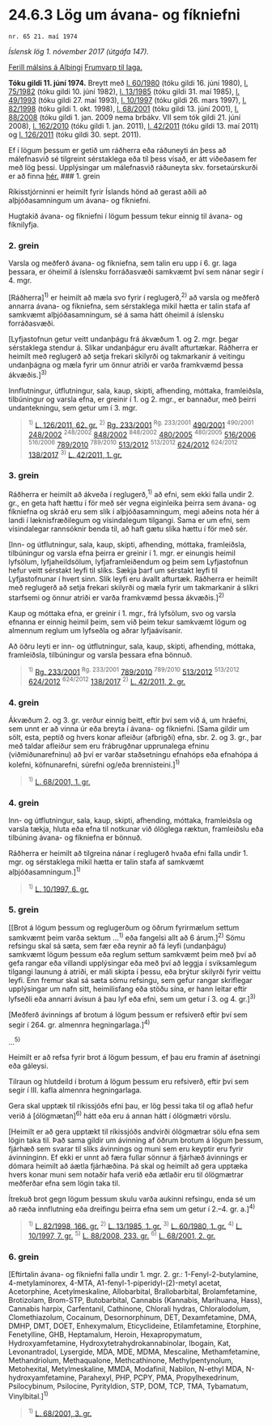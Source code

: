 # 24.6.3 Lög um ávana- og fíkniefni

`nr. 65 21. maí 1974`

_Íslensk lög 1. nóvember 2017 (útgáfa 147)._

[Ferill málsins á Alþingi](https://www.althingi.is/thingstorf/thingmalalistar-eftir-thingum/ferill/?ltg=94&mnr=286)
[Frumvarp til laga.](https://www.althingi.is/altext/94/s/pdf/0588.pdf)

**Tóku gildi 11. júní 1974.**
Breytt með
[l. 60/1980](https://althingi.is/altext/stjtnr.html#1980060) (tóku gildi 16. júní 1980),
[l. 75/1982](https://althingi.is/altext/stjtnr.html#1982075) (tóku gildi 10. júní 1982),
[l. 13/1985](https://althingi.is/altext/stjtnr.html#1985013) (tóku gildi 31. maí 1985),
[l. 49/1993](https://althingi.is/altext/stjt/1993.049.html) (tóku gildi 27. maí 1993),
[l. 10/1997](https://althingi.is/altext/stjt/1997.010.html) (tóku gildi 26. mars 1997),
[l. 82/1998](https://althingi.is/altext/stjt/1998.082.html) (tóku gildi 1. okt. 1998),
[l. 68/2001](https://althingi.is/altext/stjt/2001.068.html) (tóku gildi 13. júní 2001),
[l. 88/2008](https://althingi.is/altext/stjt/2008.088.html) (tóku gildi 1. jan. 2009 nema brbákv. VII sem tók gildi 21. júní 2008),
[l. 162/2010](https://althingi.is/altext/stjt/2010.162.html) (tóku gildi 1. jan. 2011),
[l. 42/2011](https://althingi.is/altext/stjt/2011.042.html) (tóku gildi 13. maí 2011) og
[l. 126/2011](https://althingi.is/altext/stjt/2011.126.html) (tóku gildi 30. sept. 2011).

Ef í lögum þessum er getið um ráðherra eða ráðuneyti án þess að málefnasvið sé tilgreint sérstaklega eða til þess vísað, er átt viðeðasem fer með lög þessi. Upplýsingar um málefnasvið ráðuneyta skv. forsetaúrskurði er að finna [hér.](2017015.md) ### 1. grein

Ríkisstjórninni er heimilt fyrir Íslands hönd að gerast aðili að alþjóðasamningum um ávana- og fíkniefni.

Hugtakið ávana- og fíkniefni í lögum þessum tekur einnig til ávana- og fíknilyfja.

### 2. grein

Varsla og meðferð ávana- og fíkniefna, sem talin eru upp í 6. gr. laga þessara, er óheimil á íslensku forráðasvæði samkvæmt því sem nánar segir í 4. mgr.

[Ráðherra]<sup>1)</sup> er heimilt að mæla svo fyrir í reglugerð,<sup>2)</sup> að varsla og meðferð annarra ávana- og fíkniefna, sem sérstaklega mikil hætta er talin stafa af samkvæmt alþjóðasamningum, sé á sama hátt óheimil á íslensku forráðasvæði.

[Lyfjastofnun getur veitt undanþágu frá ákvæðum 1. og 2. mgr. þegar sérstaklega stendur á. Slíkar undanþágur eru ávallt afturtækar. Ráðherra er heimilt með reglugerð að setja frekari skilyrði og takmarkanir á veitingu undanþágna og mæla fyrir um önnur atriði er varða framkvæmd þessa ákvæðis.]<sup>3)</sup> 

Innflutningur, útflutningur, sala, kaup, skipti, afhending, móttaka, framleiðsla, tilbúningur og varsla efna, er greinir í 1. og 2. mgr., er bannaður, með þeirri undantekningu, sem getur um í 3. mgr.

> <sup>1)</sup> [L. 126/2011, 62. gr.](https://althingi.is/altext/stjt/2011.126.html) <sup>2)</sup> [Rg. 233/2001](https://althingi.ishttps://www.reglugerd.is/reglugerdir/allar/nr/233-2001) <sup>Rg. 233/2001</sup> [490/2001](https://althingi.ishttps://www.reglugerd.is/reglugerdir/allar/nr/490-2001) <sup>490/2001</sup> [248/2002](https://althingi.ishttps://www.reglugerd.is/reglugerdir/allar/nr/248-2002) <sup>248/2002</sup> [848/2002](https://althingi.ishttps://www.reglugerd.is/reglugerdir/allar/nr/848-2002) <sup>848/2002</sup> [480/2005](https://althingi.ishttps://www.reglugerd.is/reglugerdir/allar/nr/480-2005) <sup>480/2005</sup> [516/2006](https://althingi.ishttps://www.reglugerd.is/reglugerdir/allar/nr/516-2006) <sup>516/2006</sup> [789/2010](https://althingi.ishttps://www.reglugerd.is/reglugerdir/allar/nr/789-2010) <sup>789/2010</sup> [513/2012](https://althingi.ishttps://www.reglugerd.is/reglugerdir/allar/nr/513-2012) <sup>513/2012</sup> [624/2012](https://althingi.ishttps://www.reglugerd.is/reglugerdir/allar/nr/624-2012) <sup>624/2012</sup> [138/2017](https://althingi.ishttps://www.reglugerd.is/reglugerdir/allar/nr/138-2017) <sup>3)</sup> [L. 42/2011, 1. gr.](https://althingi.is/altext/stjt/2011.042.html)

### 3. grein

Ráðherra er heimilt að ákveða í reglugerð,<sup>1)</sup> að efni, sem ekki falla undir 2. gr., en geta haft hættu í för með sér vegna eiginleika þeirra sem ávana- og fíkniefna og skráð eru sem slík í alþjóðasamningum, megi aðeins nota hér á landi í læknisfræðilegum og vísindalegum tilgangi. Sama er um efni, sem vísindalegar rannsóknir benda til, að haft gætu slíka hættu í för með sér.

[Inn- og útflutningur, sala, kaup, skipti, afhending, móttaka, framleiðsla, tilbúningur og varsla efna þeirra er greinir í 1. mgr. er einungis heimil lyfsölum, lyfjaheildsölum, lyfjaframleiðendum og þeim sem Lyfjastofnun hefur veitt sérstakt leyfi til slíks. Sækja þarf um sérstakt leyfi til Lyfjastofnunar í hvert sinn. Slík leyfi eru ávallt afturtæk. Ráðherra er heimilt með reglugerð að setja frekari skilyrði og mæla fyrir um takmarkanir á slíkri starfsemi og önnur atriði er varða framkvæmd þessa ákvæðis.]<sup>2)</sup> 

Kaup og móttaka efna, er greinir í 1. mgr., frá lyfsölum, svo og varsla efnanna er einnig heimil þeim, sem við þeim tekur samkvæmt lögum og almennum reglum um lyfseðla og aðrar lyfjaávísanir.

Að öðru leyti er inn- og útflutningur, sala, kaup, skipti, afhending, móttaka, framleiðsla, tilbúningur og varsla þessara efna bönnuð.

> <sup>1)</sup> [Rg. 233/2001](https://althingi.ishttps://www.reglugerd.is/reglugerdir/allar/nr/233-2001) <sup>Rg. 233/2001</sup> [789/2010](https://althingi.ishttps://www.reglugerd.is/reglugerdir/allar/nr/789-2010) <sup>789/2010</sup> [513/2012](https://althingi.ishttps://www.reglugerd.is/reglugerdir/allar/nr/513-2012) <sup>513/2012</sup> [624/2012](https://althingi.ishttps://www.reglugerd.is/reglugerdir/allar/nr/624-2012) <sup>624/2012</sup> [138/2017](https://althingi.ishttps://www.reglugerd.is/reglugerdir/allar/nr/138-2017) <sup>2)</sup> [L. 42/2011, 2. gr.](https://althingi.is/altext/stjt/2011.042.html)

### 4. grein

Ákvæðum 2. og 3. gr. verður einnig beitt, eftir því sem við á, um hráefni, sem unnt er að vinna úr eða breyta í ávana- og fíkniefni. [Sama gildir um sölt, esta, peptíð og hvers konar afleiður (afbrigði) efna, sbr. 2. og 3. gr., þar með taldar afleiður sem eru frábrugðnar upprunalega efninu (viðmiðunarefninu) að því er varðar staðsetningu efnahóps eða efnahópa á kolefni, köfnunarefni, súrefni og/eða brennisteini.]<sup>1)</sup> 

> <sup>1)</sup> [L. 68/2001, 1. gr.](https://althingi.is/altext/stjt/2001.068.html)

### 4. grein

Inn- og útflutningur, sala, kaup, skipti, afhending, móttaka, framleiðsla og varsla tækja, hluta eða efna til notkunar við ólöglega ræktun, framleiðslu eða tilbúning ávana- og fíkniefna er bönnuð.

Ráðherra er heimilt að tilgreina nánar í reglugerð hvaða efni falla undir 1. mgr. og sérstaklega mikil hætta er talin stafa af samkvæmt alþjóðasamningum.]<sup>1)</sup> 

> <sup>1)</sup> [L. 10/1997, 6. gr.](https://althingi.is/altext/stjt/1997.010.html)

### 5. grein

[[Brot á lögum þessum og reglugerðum og öðrum fyrirmælum settum samkvæmt þeim varða sektum …<sup>1)</sup> eða fangelsi allt að 6 árum.]<sup>2)</sup> Sömu refsingu skal sá sæta, sem fær eða reynir að fá leyfi (undanþágu) samkvæmt lögum þessum eða reglum settum samkvæmt þeim með því að gefa rangar eða villandi upplýsingar eða með því að leggja í sviksamlegum tilgangi launung á atriði, er máli skipta í þessu, eða brýtur skilyrði fyrir veittu leyfi. Enn fremur skal sá sæta sömu refsingu, sem gefur rangar skriflegar upplýsingar um nafn sitt, heimilisfang eða stöðu sína, er hann leitar eftir lyfseðli eða annarri ávísun á þau lyf eða efni, sem um getur í 3. og 4. gr.]<sup>3)</sup> 

[Meðferð ávinnings af brotum á lögum þessum er refsiverð eftir því sem segir í 264. gr. almennra hegningarlaga.]<sup>4)</sup> 

…<sup>5)</sup> 

Heimilt er að refsa fyrir brot á lögum þessum, ef þau eru framin af ásetningi eða gáleysi.

Tilraun og hlutdeild í brotum á lögum þessum eru refsiverð, eftir því sem segir í III. kafla almennra hegningarlaga.

Gera skal upptæk til ríkissjóðs efni þau, er lög þessi taka til og aflað hefur verið á [ólögmætan]<sup>6)</sup> hátt eða eru á annan hátt í ólögmætri vörslu.

[Heimilt er að gera upptækt til ríkissjóðs andvirði ólögmætrar sölu efna sem lögin taka til. Það sama gildir um ávinning af öðrum brotum á lögum þessum, fjárhæð sem svarar til slíks ávinnings og muni sem eru keyptir eru fyrir ávinninginn. Ef ekki er unnt að færa fullar sönnur á fjárhæð ávinnings er dómara heimilt að áætla fjárhæðina. Þá skal og heimilt að gera upptæka hvers konar muni sem notaðir hafa verið eða ætlaðir eru til ólögmætrar meðferðar efna sem lögin taka til.

Ítrekuð brot gegn lögum þessum skulu varða aukinni refsingu, enda sé um að ræða innflutning eða dreifingu þeirra efna sem um getur í 2.–4. gr. a.]<sup>4)</sup> 

> <sup>1)</sup> [L. 82/1998, 166. gr.](https://althingi.is/altext/stjt/1998.082.html) <sup>2)</sup> [L. 13/1985, 1. gr.](https://althingi.is/altext/stjtnr.html#1985013?g1) <sup>3)</sup> [L. 60/1980, 1. gr.](https://althingi.is/altext/stjtnr.html#1980060?g1) <sup>4)</sup> [L. 10/1997, 7. gr.](https://althingi.is/altext/stjt/1997.010.html) <sup>5)</sup> [L. 88/2008, 233. gr.](https://althingi.is/altext/stjt/2008.088.html#G233) <sup>6)</sup> [L. 68/2001, 2. gr.](https://althingi.is/altext/stjt/2001.068.html)

### 6. grein

[Eftirtalin ávana- og fíkniefni falla undir 1. mgr. 2. gr.: 1-Fenyl-2-butylamine, 4-metylaminorex, 4-MTA, A1-fenyl-1-piperidyl-(2)-metyl acetat, Acetorphine, Acetylmeskaline, Allobarbital, Brallobarbital, Brolamfetamine, Brotizolam, Brom-STP, Butobarbital, Cannabis (Kannabis, Marihuana, Hass), Cannabis harpix, Carfentanil, Cathinone, Chlorali hydras, Chloralodolum, Clomethiazolum, Cocainum, Desornorphinum, DET, Dexamfetamine, DMA, DMHP, DMT, DOET, Enhexymalum, Eticyclideine, Etilamfetamine, Etorphine, Fenetylline, GHB, Heptamalum, Heroin, Hexapropymatum, Hydroxyamfetamine, Hydroxytetrahydrokannabinolar, Ibogain, Kat, Levonantradol, Lysergide, MDA, MDE, MDMA, Mescaline, Methamfetamine, Methandriolum, Methaqualone, Methcathinone, Methylpentynolum, Metohexital, Metylmeskaline, MMDA, Modafinil, Nabilon, N-ethyl MDA, N-hydroxyamfetamine, Parahexyl, PHP, PCPY, PMA, Propylhexedrinum, Psilocybinum, Psilocine, Pyrityldion, STP, DOM, TCP, TMA, Tybamatum, Vinylbital.]<sup>1)</sup> 

> <sup>1)</sup> [L. 68/2001, 3. gr.](https://althingi.is/altext/stjt/2001.068.html)
